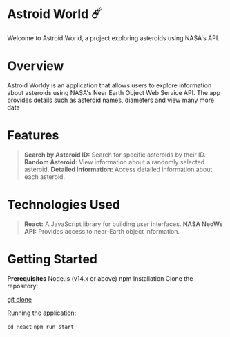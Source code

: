 # Astroid World ☄️
Welcome to  Astroid World, a project exploring asteroids using NASA's API.

# Overview
 Astroid Worldy is an application that allows users to explore information about asteroids using NASA's Near Earth Object Web Service API. The app provides details such as asteroid names, diameters and view many more data 

# Features
>**Search by Asteroid ID:** Search for specific asteroids by their ID.
>**Random Asteroid:** View information about a randomly selected asteroid.
>**Detailed Information:** Access detailed information about each asteroid.

# Technologies Used
> **React:** A JavaScript library for building user interfaces.
> **NASA NeoWs API:** Provides access to near-Earth object information.

# Getting Started
**Prerequisites**
Node.js (v14.x or above)
npm 
Installation
Clone the repository:

[git clone]([https://www.example.com](https://github.com/Sachin-201/React/AstroidWorld.git))

Running the application:

``cd React``
``npm run start``

